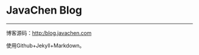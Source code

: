 JavaChen Blog
======

*********

博客源码：[http:/blog.javachen.com](http://blog.javachen.com)

使用Github+Jekyll+Markdown。



